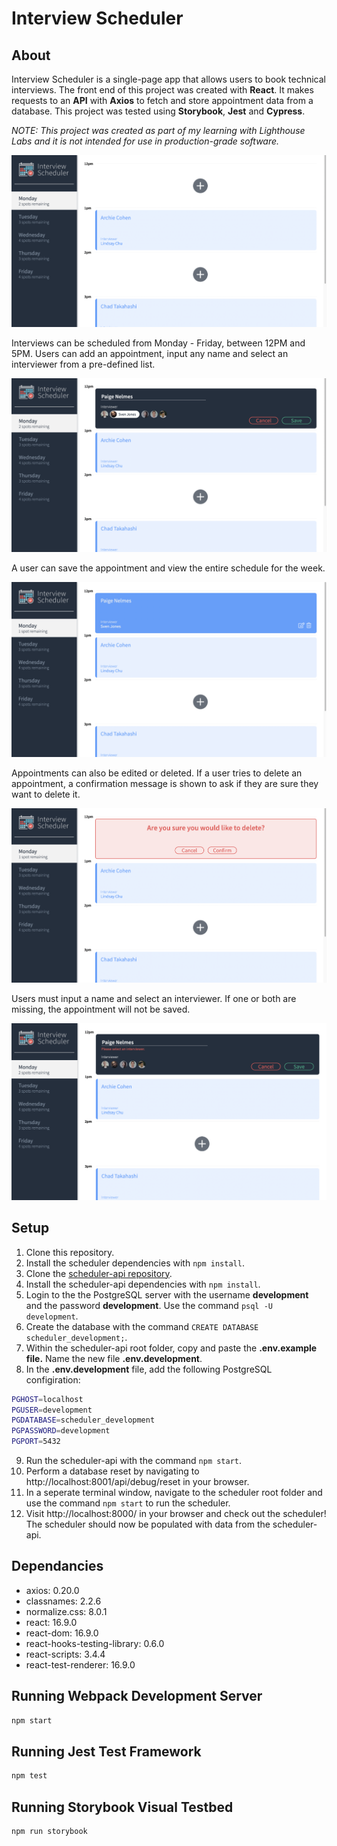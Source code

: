 # Interview Scheduler

## About

Interview Scheduler is a single-page app that allows users to book technical interviews. The front end of this project was created with **React**. It makes requests to an **API** with **Axios** to fetch and store appointment data from a database. This project was tested using **Storybook**, **Jest** and **Cypress**.

_NOTE: This project was created as part of my learning with Lighthouse Labs and it is not intended for use in production-grade software._

![Scheduler Overview](https://github.com/paigenelmes/scheduler/blob/master/public/images/screenshots/1-scheduler-overview.png)

Interviews can be scheduled from Monday - Friday, between 12PM and 5PM. Users can add an appointment, input any name and select an interviewer from a pre-defined list.

![Scheduler Add](https://github.com/paigenelmes/scheduler/blob/master/public/images/screenshots/2-scheduler-add.png)

A user can save the appointment and view the entire schedule for the week.

![Scheduler Appointments](https://github.com/paigenelmes/scheduler/blob/master/public/images/screenshots/3-scheduler-appointments.png)

Appointments can also be edited or deleted. If a user tries to delete an appointment, a confirmation message is shown to ask if they are sure they want to delete it.

![Scheduler Confirm](https://github.com/paigenelmes/scheduler/blob/master/public/images/screenshots/4-scheduler-confirm.png)

Users must input a name and select an interviewer. If one or both are missing, the appointment will not be saved.

![Scheduler Missing Info](https://github.com/paigenelmes/scheduler/blob/master/public/images/screenshots/5-scheduler-missing-info.png)

## Setup

1. Clone this repository.
2. Install the scheduler dependencies with `npm install`.
3. Clone the [scheduler-api repository](https://github.com/paigenelmes/scheduler-api).
4. Install the scheduler-api dependencies with `npm install`.
5. Login to the the PostgreSQL server with the username **development** and the password **development**. Use the command `psql -U development`.
6. Create the database with the command `CREATE DATABASE scheduler_development;`.
7. Within the scheduler-api root folder, copy and paste the **.env.example file.** Name the new file **.env.development**.
8. In the **.env.development** file, add the following PostgreSQL configiration:

```sh
PGHOST=localhost
PGUSER=development
PGDATABASE=scheduler_development
PGPASSWORD=development
PGPORT=5432
```

9. Run the scheduler-api with the command `npm start`.
10. Perform a database reset by navigating to http://localhost:8001/api/debug/reset in your browser.
11. In a seperate terminal window, navigate to the scheduler root folder and use the command `npm start` to run the scheduler.
12. Visit http://localhost:8000/ in your browser and check out the scheduler! The scheduler should
    now be populated with data from the scheduler-api.

## Dependancies

- axios: 0.20.0
- classnames: 2.2.6
- normalize.css: 8.0.1
- react: 16.9.0
- react-dom: 16.9.0
- react-hooks-testing-library: 0.6.0
- react-scripts: 3.4.4
- react-test-renderer: 16.9.0

## Running Webpack Development Server

```sh
npm start
```

## Running Jest Test Framework

```sh
npm test
```

## Running Storybook Visual Testbed

```sh
npm run storybook
```
